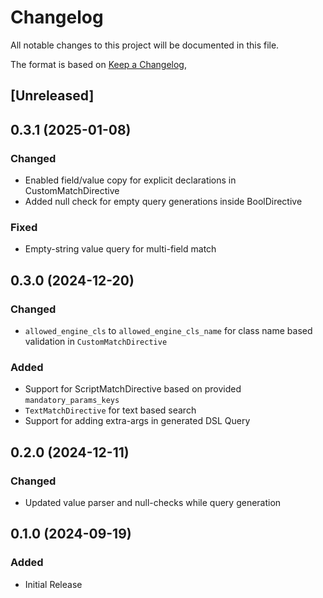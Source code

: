 # Changelog
All notable changes to this project will be documented in this file.

The format is based on [Keep a Changelog](https://keepachangelog.com/en/1.0.0/),

## [Unreleased]

## 0.3.1 (2025-01-08)
### Changed
- Enabled field/value copy for explicit declarations in CustomMatchDirective
- Added null check for empty query generations inside BoolDirective
### Fixed
- Empty-string value query for multi-field match



## 0.3.0 (2024-12-20)
### Changed
- `allowed_engine_cls` to `allowed_engine_cls_name` for class name based validation in `CustomMatchDirective`
### Added
- Support for ScriptMatchDirective based on provided `mandatory_params_keys`
- `TextMatchDirective` for text based search
- Support for adding extra-args in generated DSL Query


## 0.2.0 (2024-12-11)
### Changed
- Updated value parser and null-checks while query generation

## 0.1.0 (2024-09-19)
### Added
- Initial Release
